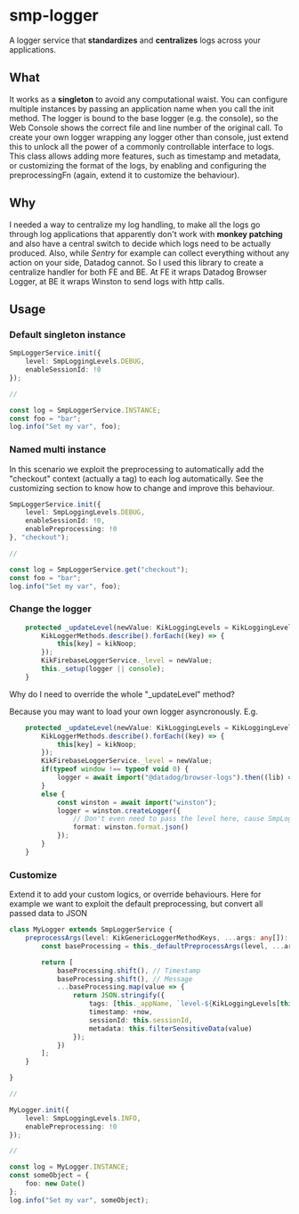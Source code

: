 # smp-logger

A logger service that **standardizes** and **centralizes** logs across your applications.

## What

It works as a **singleton** to avoid any computational waist.
You can configure multiple instances by passing an application name when you call the init method.
The logger is bound to the base logger (e.g. the console), so the Web Console shows the correct file and line number of the original call.
To create your own logger wrapping any logger other than console, just extend this to unlock all the power of a commonly controllable interface to logs.
This class allows adding more features, such as timestamp and metadata, or customizing the format of the logs, by enabling and configuring the preprocessingFn (again, extend it to customize the behaviour).

## Why

I needed a way to centralize my log handling, to make all the logs go through log applications that apparently don't work with **monkey patching** and also have a central switch to decide which logs need to be actually produced.
Also, while _Sentry_ for example can collect everything without any action on your side, Datadog cannot.
So I used this library to create a centralize handler for both FE and BE. At FE it wraps Datadog Browser Logger, at BE it wraps Winston to send logs with http calls.

## Usage

### Default singleton instance

```ts
SmpLoggerService.init({
    level: SmpLoggingLevels.DEBUG,
    enableSessionId: !0
});

//

const log = SmpLoggerService.INSTANCE;
const foo = "bar";
log.info("Set my var", foo);

```

### Named multi instance

In this scenario we exploit the preprocessing to automatically add the "checkout" context (actually a tag) to each log automatically.
See the customizing section to know how to change and improve this behaviour.

```ts
SmpLoggerService.init({
    level: SmpLoggingLevels.DEBUG,
    enableSessionId: !0,
    enablePreprocessing: !0
}, "checkout");

//

const log = SmpLoggerService.get("checkout");
const foo = "bar";
log.info("Set my var", foo);

```

### Change the logger

```ts
    protected _updateLevel(newValue: KikLoggingLevels = KikLoggingLevels.WARN) {
        KikLoggerMethods.describe().forEach((key) => {
            this[key] = kikNoop;
        });
        KikFirebaseLoggerService._level = newValue;
        this._setup(logger || console);
    }
```

Why do I need to override the whole "_updateLevel" method?

Because you may want to load your own logger asyncronously. E.g. 

```ts
    protected _updateLevel(newValue: KikLoggingLevels = KikLoggingLevels.WARN) {
        KikLoggerMethods.describe().forEach((key) => {
            this[key] = kikNoop;
        });
        KikFirebaseLoggerService._level = newValue;
        if(typeof window !== typeof void 0) {
            logger = await import("@datadog/browser-logs").then((lib) => lib.datadogLogs);
        }
        else {
            const winston = await import("winston");
            logger = winston.createLogger({
                // Don't even need to pass the level here, cause SmpLogger is already filtering enabled levels ;)
                format: winston.format.json() 
            });
        }
    }
```

### Customize

Extend it to add your custom logics, or override behaviours.
Here for example we want to exploit the default preprocessing, but convert all passed data to JSON

```ts
class MyLogger extends SmpLoggerService {
    preprocessArgs(level: KikGenericLoggerMethodKeys, ...args: any[]): [string, string, ...string[]] {
        const baseProcessing = this._defaultPreprocessArgs(level, ...args);

        return [
            baseProcessing.shift(), // Timestamp
            baseProcessing.shift(), // Message
            ...baseProcessing.map(value => {
                return JSON.stringify({
                    tags: [this._appName, `level-${KikLoggingLevels[this.level]}`, level],
                    timestamp: +now,
                    sessionId: this.sessionId,
                    metadata: this.filterSensitiveData(value)
                });
            })
        ];
    }

}

//

MyLogger.init({
    level: SmpLoggingLevels.INFO,
    enablePreprocessing: !0
});

//

const log = MyLogger.INSTANCE;
const someObject = {
    foo: new Date()
};
log.info("Set my var", someObject);

```